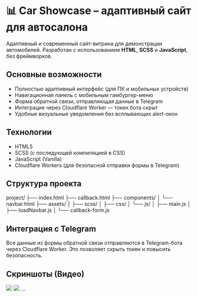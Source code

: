# 📊 Car Showcase – адаптивный сайт для автосалона

Адаптивный и современный сайт-витрина для демонстрации автомобилей. Разработан с использованием **HTML**, **SCSS** и **JavaScript**, без фреймворков.

## Основные возможности

- Полностью адаптивный интерфейс (для ПК и мобильных устройств)
- Навигационная панель с мобильным гамбургер-меню
- Форма обратной связи, отправляющая данные в Telegram
- Интеграция через Cloudflare Worker — токен бота скрыт
- Удобные визуальные уведомления без всплывающих alert-окон

## Технологии

- HTML5
- SCSS (с последующей компиляцией в CSS)
- JavaScript (Vanilla)
- Cloudflare Workers (для безопасной отправки формы в Telegram)

## Структура проекта

project/
├── index.html
├── callback.html
├── components/
│ └── navbar.html
├── assets/
│ ├── scss/
│ ├── css/
│ └── js/
│ ├── main.js
│ ├── loadNavbar.js
│ └── callback-form.js


## Интеграция с Telegram

Все данные из формы обратной связи отправляются в Telegram-бота через Cloudflare Worker. Это позволяет скрыть токен и повысить безопасность.

## Скриншоты (Видео)
![ ]( )
[ ]( )
[![ ]( )]( )
...


